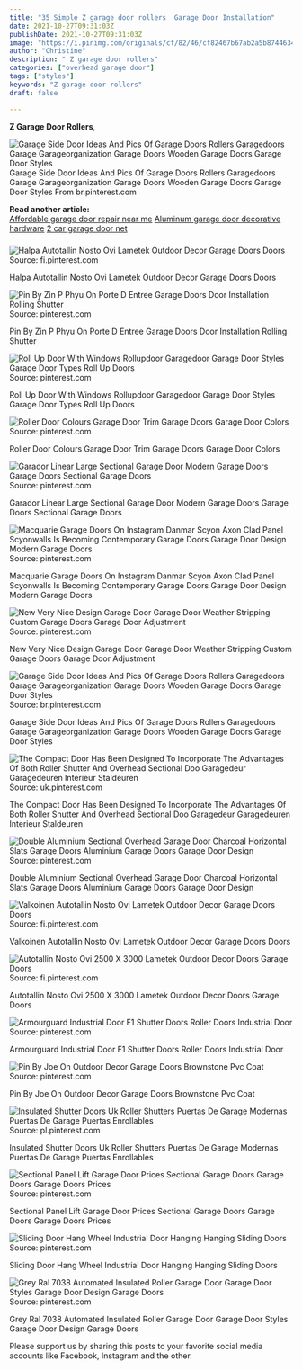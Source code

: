 ```yaml
---
title: "35 Simple Z garage door rollers  Garage Door Installation"
date: 2021-10-27T09:31:03Z
publishDate: 2021-10-27T09:31:03Z
image: "https://i.pinimg.com/originals/cf/82/46/cf82467b67ab2a5b8744634f6d2363f1.jpg"
author: "Christine"
description: " Z garage door rollers"
categories: ["overhead garage door"]
tags: ["styles"]
keywords: "Z garage door rollers"
draft: false

---
```

<!-- Head tag Code -->
**Z Garage Door Rollers**, 

![Garage Side Door Ideas And Pics Of Garage Doors Rollers Garagedoors Garage Garageorganization Garage Doors Wooden Garage Doors Garage Door Styles](https://i.pinimg.com/736x/78/49/16/7849166cd4b361ae75ea4e0459209065.jpg "Garage Side Door Ideas And Pics Of Garage Doors Rollers Garagedoors Garage Garageorganization Garage Doors Wooden Garage Doors Garage Door Styles")
Garage Side Door Ideas And Pics Of Garage Doors Rollers Garagedoors Garage Garageorganization Garage Doors Wooden Garage Doors Garage Door Styles From br.pinterest.com

**Read another article:**  
[Affordable garage door repair near me](/affordable-garage-door-repair-near-me/)
[Aluminum garage door decorative hardware](/aluminum-garage-door-decorative-hardware/)
[2 car garage door net](/2-car-garage-door-net/)




### 

 


![Halpa Autotallin Nosto Ovi Lametek Outdoor Decor Garage Doors Doors](https://i.pinimg.com/736x/c9/2f/37/c92f371f828fc484bcfcc9f3304bf614.jpg "Halpa Autotallin Nosto Ovi Lametek Outdoor Decor Garage Doors Doors")
Source: fi.pinterest.com

Halpa Autotallin Nosto Ovi Lametek Outdoor Decor Garage Doors Doors  

![Pin By Zin P Phyu On Porte D Entree Garage Doors Door Installation Rolling Shutter](https://i.pinimg.com/originals/77/47/a9/7747a99f2238e4a3638869c4a1b118ba.png "Pin By Zin P Phyu On Porte D Entree Garage Doors Door Installation Rolling Shutter")
Source: pinterest.com

Pin By Zin P Phyu On Porte D Entree Garage Doors Door Installation Rolling Shutter  

![Roll Up Door With Windows Rollupdoor Garagedoor Garage Door Styles Garage Door Types Roll Up Doors](https://i.pinimg.com/originals/a4/7f/25/a47f25af6af92275f5f76847a51f0d8a.jpg "Roll Up Door With Windows Rollupdoor Garagedoor Garage Door Styles Garage Door Types Roll Up Doors")
Source: pinterest.com

Roll Up Door With Windows Rollupdoor Garagedoor Garage Door Styles Garage Door Types Roll Up Doors  

![Roller Door Colours Garage Door Trim Garage Doors Garage Door Colors](https://i.pinimg.com/originals/ea/89/87/ea8987ce9ecd7f6f6d4771edee1adc2e.jpg "Roller Door Colours Garage Door Trim Garage Doors Garage Door Colors")
Source: pinterest.com

Roller Door Colours Garage Door Trim Garage Doors Garage Door Colors  

![Garador Linear Large Sectional Garage Door Modern Garage Doors Garage Doors Sectional Garage Doors](https://i.pinimg.com/originals/34/ce/c4/34cec48367da56d5b6aa188ac61a8604.jpg "Garador Linear Large Sectional Garage Door Modern Garage Doors Garage Doors Sectional Garage Doors")
Source: pinterest.com

Garador Linear Large Sectional Garage Door Modern Garage Doors Garage Doors Sectional Garage Doors  

![Macquarie Garage Doors On Instagram Danmar Scyon Axon Clad Panel Scyonwalls Is Becoming Contemporary Garage Doors Garage Door Design Modern Garage Doors](https://i.pinimg.com/736x/91/2b/f9/912bf9b2a3356ccbd22e4671469bd122.jpg "Macquarie Garage Doors On Instagram Danmar Scyon Axon Clad Panel Scyonwalls Is Becoming Contemporary Garage Doors Garage Door Design Modern Garage Doors")
Source: pinterest.com

Macquarie Garage Doors On Instagram Danmar Scyon Axon Clad Panel Scyonwalls Is Becoming Contemporary Garage Doors Garage Door Design Modern Garage Doors  

![New Very Nice Design Garage Door Garage Door Weather Stripping Custom Garage Doors Garage Door Adjustment](https://i.pinimg.com/originals/a2/00/20/a20020bcda8811dfb32aafcc9c472e8f.jpg "New Very Nice Design Garage Door Garage Door Weather Stripping Custom Garage Doors Garage Door Adjustment")
Source: pinterest.com

New Very Nice Design Garage Door Garage Door Weather Stripping Custom Garage Doors Garage Door Adjustment  

![Garage Side Door Ideas And Pics Of Garage Doors Rollers Garagedoors Garage Garageorganization Garage Doors Wooden Garage Doors Garage Door Styles](https://i.pinimg.com/736x/78/49/16/7849166cd4b361ae75ea4e0459209065.jpg "Garage Side Door Ideas And Pics Of Garage Doors Rollers Garagedoors Garage Garageorganization Garage Doors Wooden Garage Doors Garage Door Styles")
Source: br.pinterest.com

Garage Side Door Ideas And Pics Of Garage Doors Rollers Garagedoors Garage Garageorganization Garage Doors Wooden Garage Doors Garage Door Styles  

![The Compact Door Has Been Designed To Incorporate The Advantages Of Both Roller Shutter And Overhead Sectional Doo Garagedeur Garagedeuren Interieur Staldeuren](https://i.pinimg.com/originals/4f/76/e0/4f76e002dd6af41f796cbb003c07e345.jpg "The Compact Door Has Been Designed To Incorporate The Advantages Of Both Roller Shutter And Overhead Sectional Doo Garagedeur Garagedeuren Interieur Staldeuren")
Source: uk.pinterest.com

The Compact Door Has Been Designed To Incorporate The Advantages Of Both Roller Shutter And Overhead Sectional Doo Garagedeur Garagedeuren Interieur Staldeuren  

![Double Aluminium Sectional Overhead Garage Door Charcoal Horizontal Slats Garage Doors Aluminium Garage Doors Garage Door Design](https://i.pinimg.com/originals/29/81/bb/2981bbef1b760453c3ce4bdcd81f2b0c.jpg "Double Aluminium Sectional Overhead Garage Door Charcoal Horizontal Slats Garage Doors Aluminium Garage Doors Garage Door Design")
Source: pinterest.com

Double Aluminium Sectional Overhead Garage Door Charcoal Horizontal Slats Garage Doors Aluminium Garage Doors Garage Door Design  

![Valkoinen Autotallin Nosto Ovi Lametek Outdoor Decor Garage Doors Doors](https://i.pinimg.com/600x315/5d/04/7d/5d047de64d6c57e30d343fccae6d5b2c.jpg "Valkoinen Autotallin Nosto Ovi Lametek Outdoor Decor Garage Doors Doors")
Source: fi.pinterest.com

Valkoinen Autotallin Nosto Ovi Lametek Outdoor Decor Garage Doors Doors  

![Autotallin Nosto Ovi 2500 X 3000 Lametek Outdoor Decor Doors Garage Doors](https://i.pinimg.com/originals/7f/ec/49/7fec49db182d27ca600be23d5a8ffcd6.jpg "Autotallin Nosto Ovi 2500 X 3000 Lametek Outdoor Decor Doors Garage Doors")
Source: fi.pinterest.com

Autotallin Nosto Ovi 2500 X 3000 Lametek Outdoor Decor Doors Garage Doors  

![Armourguard Industrial Door F1 Shutter Doors Roller Doors Industrial Door](https://i.pinimg.com/originals/af/47/ca/af47ca2f51ecb53676aca8330b865906.jpg "Armourguard Industrial Door F1 Shutter Doors Roller Doors Industrial Door")
Source: pinterest.com

Armourguard Industrial Door F1 Shutter Doors Roller Doors Industrial Door  

![Pin By Joe On Outdoor Decor Garage Doors Brownstone Pvc Coat](https://i.pinimg.com/originals/1e/f6/c5/1ef6c5727161223bc6a50bcd390e3605.jpg "Pin By Joe On Outdoor Decor Garage Doors Brownstone Pvc Coat")
Source: pinterest.com

Pin By Joe On Outdoor Decor Garage Doors Brownstone Pvc Coat  

![Insulated Shutter Doors Uk Roller Shutters Puertas De Garage Modernas Puertas De Garage Puertas Enrollables](https://i.pinimg.com/originals/04/a3/2e/04a32ed4ccff8d03c7ac28617cf702b3.png "Insulated Shutter Doors Uk Roller Shutters Puertas De Garage Modernas Puertas De Garage Puertas Enrollables")
Source: pl.pinterest.com

Insulated Shutter Doors Uk Roller Shutters Puertas De Garage Modernas Puertas De Garage Puertas Enrollables  

![Sectional Panel Lift Garage Door Prices Sectional Garage Doors Garage Doors Garage Doors Prices](https://i.pinimg.com/originals/3f/76/3a/3f763ade2ea90f8a0edb991ce61f63d6.jpg "Sectional Panel Lift Garage Door Prices Sectional Garage Doors Garage Doors Garage Doors Prices")
Source: pinterest.com

Sectional Panel Lift Garage Door Prices Sectional Garage Doors Garage Doors Garage Doors Prices  

![Sliding Door Hang Wheel Industrial Door Hanging Hanging Sliding Doors](https://i.pinimg.com/originals/ba/5f/0d/ba5f0de1e3f6a84c48bd0cdc9e5d37e8.jpg "Sliding Door Hang Wheel Industrial Door Hanging Hanging Sliding Doors")
Source: pinterest.com

Sliding Door Hang Wheel Industrial Door Hanging Hanging Sliding Doors  

![Grey Ral 7038 Automated Insulated Roller Garage Door Garage Door Styles Garage Door Design Garage Doors](https://i.pinimg.com/originals/cf/82/46/cf82467b67ab2a5b8744634f6d2363f1.jpg "Grey Ral 7038 Automated Insulated Roller Garage Door Garage Door Styles Garage Door Design Garage Doors")
Source: pinterest.com

Grey Ral 7038 Automated Insulated Roller Garage Door Garage Door Styles Garage Door Design Garage Doors  

Please support us by sharing this posts to your favorite social media accounts like Facebook, Instagram and the other.

